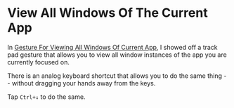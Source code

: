 # View All Windows Of The Current App

In [Gesture For Viewing All Windows Of Current
App](gesture-for-viewing-all-windows-of-current-app.md), I showed off a
track pad gesture that allows you to view all window instances of the app
you are currently focused on.

There is an analog keyboard shortcut that allows you to do the same thing --
without dragging your hands away from the keys.

Tap `Ctrl+↓` to do the same.
